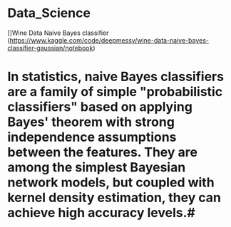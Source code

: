 # Data_Science

[]Wine Data Naive Bayes classifier (https://www.kaggle.com/code/deepmessy/wine-data-naive-bayes-classifier-gaussian/notebook) 
# In statistics, naive Bayes classifiers are a family of simple "probabilistic classifiers" based on applying Bayes' theorem with strong independence assumptions between the features. They are among the simplest Bayesian network models, but coupled with kernel density estimation, they can achieve high accuracy levels.#
